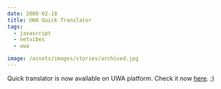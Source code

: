 ```yaml
---
date: 2008-02-18
title: UWA Quick Translator
tags:
  - javascript
  - netvibes
  - uwa

image: /assets/images/stories/archived.jpg
---
```


Quick translator is now available on UWA platform.
Check it now [here](http://eco.netvibes.com/widgets/3709/quick-translator). ;)
